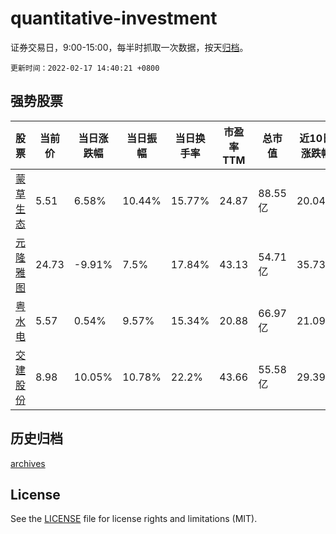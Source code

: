 # quantitative-investment

证券交易日，9:00-15:00，每半时抓取一次数据，按天[归档](archives)。

`更新时间：2022-02-17 14:40:21 +0800`

## 强势股票

|股票|当前价|当日涨跌幅|当日振幅|当日换手率|市盈率TTM|总市值|近10日涨跌幅|
|----|----|----|----|----|----|----|----|
|[蒙草生态](https://xueqiu.com/S/SZ300355)|5.51|6.58%|10.44%|15.77%|24.87|88.55亿|20.04%|
|[元隆雅图](https://xueqiu.com/S/SZ002878)|24.73|-9.91%|7.5%|17.84%|43.13|54.71亿|35.73%|
|[粤水电](https://xueqiu.com/S/SZ002060)|5.57|0.54%|9.57%|15.34%|20.88|66.97亿|21.09%|
|[交建股份](https://xueqiu.com/S/SH603815)|8.98|10.05%|10.78%|22.2%|43.66|55.58亿|29.39%|

## 历史归档

[archives](archives)

## License

See the [LICENSE](LICENSE) file for license rights and limitations (MIT).